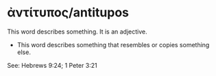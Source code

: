 # ἀντίτυπος/antitupos 
This word describes something. It is an adjective.

* This word describes something that resembles or copies something else. 

See: Hebrews 9:24; 1 Peter 3:21
